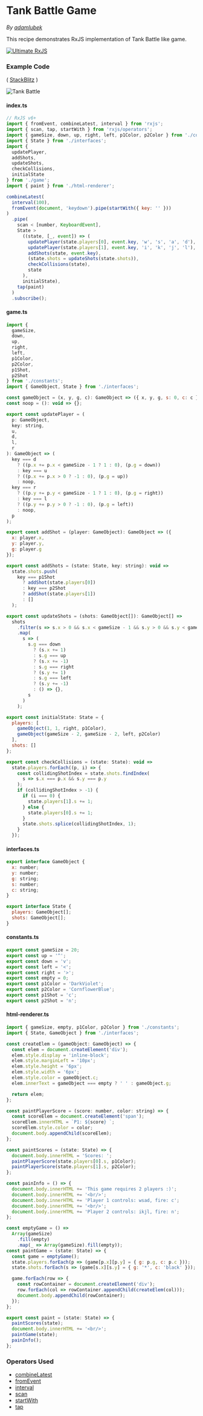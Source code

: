 # Tank Battle Game

_By [adamlubek](https://github.com/adamlubek)_

This recipe demonstrates RxJS implementation of Tank Battle like game.

[![Ultimate RxJS](https://drive.google.com/uc?export=view&id=1htrban3k3Z8CxiKwEV6bdmxW5Wu8xdWX "Ultimate RxJS")](https://ultimatecourses.com/courses/rxjs?ref=4)

### Example Code

( [StackBlitz](https://stackblitz.com/edit/rxjs-tank-battle?file=index.ts) )

![Tank Battle](https://drive.google.com/uc?export=view&id=1-QeeMZCtd9rp60m9C9yphMW5vs0jQxYW)

#### index.ts

```js
// RxJS v6+
import { fromEvent, combineLatest, interval } from 'rxjs';
import { scan, tap, startWith } from 'rxjs/operators';
import { gameSize, down, up, right, left, p1Color, p2Color } from './constants';
import { State } from './interfaces';
import {
  updatePlayer,
  addShots,
  updateShots,
  checkCollisions,
  initialState
} from './game';
import { paint } from './html-renderer';

combineLatest(
  interval(100),
  fromEvent(document, 'keydown').pipe(startWith({ key: '' }))
)
  .pipe(
    scan < [number, KeyboardEvent],
    State >
      ((state, [_, event]) => (
        updatePlayer(state.players[0], event.key, 'w', 's', 'a', 'd'),
        updatePlayer(state.players[1], event.key, 'i', 'k', 'j', 'l'),
        addShots(state, event.key),
        (state.shots = updateShots(state.shots)),
        checkCollisions(state),
        state
      ),
      initialState),
    tap(paint)
  )
  .subscribe();
```

#### game.ts

```js
import {
  gameSize,
  down,
  up,
  right,
  left,
  p1Color,
  p2Color,
  p1Shot,
  p2Shot
} from './constants';
import { GameObject, State } from './interfaces';

const gameObject = (x, y, g, c): GameObject => ({ x, y, g, s: 0, c: c });
const noop = (): void => {};

export const updatePlayer = (
  p: GameObject,
  key: string,
  u,
  d,
  l,
  r
): GameObject => (
  key === d
    ? ((p.x += p.x < gameSize - 1 ? 1 : 0), (p.g = down))
    : key === u
    ? ((p.x += p.x > 0 ? -1 : 0), (p.g = up))
    : noop,
  key === r
    ? ((p.y += p.y < gameSize - 1 ? 1 : 0), (p.g = right))
    : key === l
    ? ((p.y += p.y > 0 ? -1 : 0), (p.g = left))
    : noop,
  p
);

export const addShot = (player: GameObject): GameObject => ({
  x: player.x,
  y: player.y,
  g: player.g
});

export const addShots = (state: State, key: string): void =>
  state.shots.push(
    key === p1Shot
      ? addShot(state.players[0])
      : key === p2Shot
      ? addShot(state.players[1])
      : []
  );

export const updateShots = (shots: GameObject[]): GameObject[] =>
  shots
    .filter(s => s.x > 0 && s.x < gameSize - 1 && s.y > 0 && s.y < gameSize)
    .map(
      s => (
        s.g === down
          ? (s.x += 1)
          : s.g === up
          ? (s.x += -1)
          : s.g === right
          ? (s.y += 1)
          : s.g === left
          ? (s.y += -1)
          : () => {},
        s
      )
    );

export const initialState: State = {
  players: [
    gameObject(1, 1, right, p1Color),
    gameObject(gameSize - 2, gameSize - 2, left, p2Color)
  ],
  shots: []
};

export const checkCollisions = (state: State): void =>
  state.players.forEach((p, i) => {
    const collidingShotIndex = state.shots.findIndex(
      s => s.x === p.x && s.y === p.y
    );
    if (collidingShotIndex > -1) {
      if (i === 0) {
        state.players[1].s += 1;
      } else {
        state.players[0].s += 1;
      }
      state.shots.splice(collidingShotIndex, 1);
    }
  });
```

#### interfaces.ts

```js
export interface GameObject {
  x: number;
  y: number;
  g: string;
  s: number;
  c: string;
}

export interface State {
  players: GameObject[];
  shots: GameObject[];
}
```

#### constants.ts

```js
export const gameSize = 20;
export const up = '^';
export const down = 'v';
export const left = '<';
export const right = '>';
export const empty = 0;
export const p1Color = 'DarkViolet';
export const p2Color = 'CornflowerBlue';
export const p1Shot = 'c';
export const p2Shot = 'n';
```

#### html-renderer.ts

```js
import { gameSize, empty, p1Color, p2Color } from './constants';
import { State, GameObject } from './interfaces';

const createElem = (gameObject: GameObject) => {
  const elem = document.createElement('div');
  elem.style.display = 'inline-block';
  elem.style.marginLeft = '10px';
  elem.style.height = '6px';
  elem.style.width = '6px';
  elem.style.color = gameObject.c;
  elem.innerText = gameObject === empty ? ' ' : gameObject.g;

  return elem;
};

const paintPlayerScore = (score: number, color: string) => {
  const scoreElem = document.createElement('span');
  scoreElem.innerHTML = `P1: ${score} `;
  scoreElem.style.color = color;
  document.body.appendChild(scoreElem);
};

const paintScores = (state: State) => {
  document.body.innerHTML = 'Scores: ';
  paintPlayerScore(state.players[0].s, p1Color);
  paintPlayerScore(state.players[1].s, p2Color);
};

const painInfo = () => {
  document.body.innerHTML += 'This game requires 2 players :)';
  document.body.innerHTML += '<br/>';
  document.body.innerHTML += 'Player 1 controls: wsad, fire: c';
  document.body.innerHTML += '<br/>';
  document.body.innerHTML += 'Player 2 controls: ikjl, fire: n';
};

const emptyGame = () =>
  Array(gameSize)
    .fill(empty)
    .map(_ => Array(gameSize).fill(empty));
const paintGame = (state: State) => {
  const game = emptyGame();
  state.players.forEach(p => (game[p.x][p.y] = { g: p.g, c: p.c }));
  state.shots.forEach(s => (game[s.x][s.y] = { g: '*', c: 'black' }));

  game.forEach(row => {
    const rowContainer = document.createElement('div');
    row.forEach(col => rowContainer.appendChild(createElem(col)));
    document.body.appendChild(rowContainer);
  });
};

export const paint = (state: State) => {
  paintScores(state);
  document.body.innerHTML += '<br/>';
  paintGame(state);
  painInfo();
};
```

### Operators Used

- [combineLatest](../operators/combination/combinelatest.md)
- [fromEvent](../operators/creation/fromevent.md)
- [interval](../operators/creation/interval.md)
- [scan](../operators/transformation/scan.md)
- [startWith](../operators/combination/startwith.md)
- [tap](../operators/utility/do.md)
